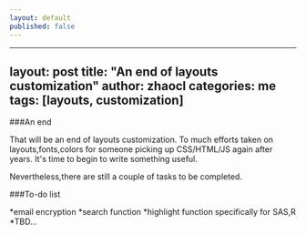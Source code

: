 ```yaml
---
layout: default
published: false
---
```


---
layout: post
title: "An end of layouts customization"
author: zhaocl
categories: me
tags:   [layouts, customization]
---

###An end 

That will be an end of layouts customization. To much efforts taken on layouts,fonts,colors for someone picking up CSS/HTML/JS again after years. It's time to begin to write something useful.

Nevertheless,there are still a couple of tasks to be completed.

###To-do list

*email encryption
*search function
*highlight function specifically for SAS,R
*TBD...